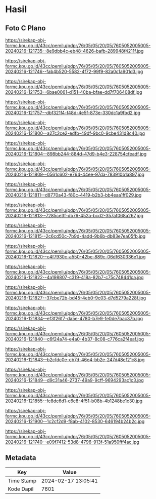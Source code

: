 # Hasil

## Foto C Plano

https://sirekap-obj-formc.kpu.go.id/43cc/pemilu/pdpr/76/05/05/20/05/7605052005005-20240216-121735--8e9dbb4c-eb48-4626-bafb-289948f4211f.jpg

https://sirekap-obj-formc.kpu.go.id/43cc/pemilu/pdpr/76/05/05/20/05/7605052005005-20240216-121746--fab4b520-5582-4f72-99f9-82a0c1a901d3.jpg

https://sirekap-obj-formc.kpu.go.id/43cc/pemilu/pdpr/76/05/05/20/05/7605052005005-20240216-121753--6bae0061-d151-40ba-bfae-dd7f706408df.jpg

https://sirekap-obj-formc.kpu.go.id/43cc/pemilu/pdpr/76/05/05/20/05/7605052005005-20240216-121757--dbf321f4-f48d-4e5f-873e-330dc1a9fbd2.jpg

https://sirekap-obj-formc.kpu.go.id/43cc/pemilu/pdpr/76/05/05/20/05/7605052005005-20240216-121800--a27c2ce2-edfb-49df-9bc0-9cbe431d8c40.jpg

https://sirekap-obj-formc.kpu.go.id/43cc/pemilu/pdpr/76/05/05/20/05/7605052005005-20240216-121804--898bb244-884d-47d9-b4e3-228754cfeadf.jpg

https://sirekap-obj-formc.kpu.go.id/43cc/pemilu/pdpr/76/05/05/20/05/7605052005005-20240216-121809--0561c602-e764-44ee-97da-783910b1a897.jpg

https://sirekap-obj-formc.kpu.go.id/43cc/pemilu/pdpr/76/05/05/20/05/7605052005005-20240216-121811--d8770a43-f80c-4419-b2b3-bb4eaa1ff029.jpg

https://sirekap-obj-formc.kpu.go.id/43cc/pemilu/pdpr/76/05/05/20/05/7605052005005-20240216-121813--7285ce3f-db76-452a-bcd2-357af068a267.jpg

https://sirekap-obj-formc.kpu.go.id/43cc/pemilu/pdpr/76/05/05/20/05/7605052005005-20240216-121815--2c6cd50c-7b9d-4add-9b6b-db83e7ea05fb.jpg

https://sirekap-obj-formc.kpu.go.id/43cc/pemilu/pdpr/76/05/05/20/05/7605052005005-20240216-121820--c4f7930c-a550-42be-889c-06df630336e1.jpg

https://sirekap-obj-formc.kpu.go.id/43cc/pemilu/pdpr/76/05/05/20/05/7605052005005-20240216-121822--4a198807-c319-418a-82b7-c75c748441ca.jpg

https://sirekap-obj-formc.kpu.go.id/43cc/pemilu/pdpr/76/05/05/20/05/7605052005005-20240216-121827--37cbe72b-bd45-4eb0-9c03-d7d5279a228f.jpg

https://sirekap-obj-formc.kpu.go.id/43cc/pemilu/pdpr/76/05/05/20/05/7605052005005-20240216-121834--ef3f26f7-da5e-4780-b7e9-fe0de7bac37b.jpg

https://sirekap-obj-formc.kpu.go.id/43cc/pemilu/pdpr/76/05/05/20/05/7605052005005-20240216-121840--c6f24a74-e4a0-4b37-8c08-c776ca2f4eaf.jpg

https://sirekap-obj-formc.kpu.go.id/43cc/pemilu/pdpr/76/05/05/20/05/7605052005005-20240216-121843--b2cfdc0e-cb7d-46e4-bb2e-247d48ef21c8.jpg

https://sirekap-obj-formc.kpu.go.id/43cc/pemilu/pdpr/76/05/05/20/05/7605052005005-20240216-121849--d9c31a46-2737-49a9-9cff-9694293ac1c3.jpg

https://sirekap-obj-formc.kpu.go.id/43cc/pemilu/pdpr/76/05/05/20/05/7605052005005-20240216-121855--fc8dc6d1-c6c8-4f51-b08b-4b1248be1c30.jpg

https://sirekap-obj-formc.kpu.go.id/43cc/pemilu/pdpr/76/05/05/20/05/7605052005005-20240216-121900--1c2cf2d9-f8ab-4102-8530-646194b24b2c.jpg

https://sirekap-obj-formc.kpu.go.id/43cc/pemilu/pdpr/76/05/05/20/05/7605052005005-20240216-121740--e09f7412-53d8-4796-913f-51a950fff4ac.jpg


## Metadata

| Key        | Value               |
| ---------- | ------------------- |
| Time Stamp | 2024-02-17 13:05:41 |
| Kode Dapil | 7601                |



